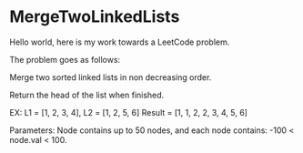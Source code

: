 # MergeTwoLinkedLists

Hello world, here is my work towards a LeetCode problem. 

The problem goes as follows: 

Merge two sorted linked lists in non decreasing order. 

Return the head of the list when finished.  

EX: L1 = [1, 2, 3, 4], L2 = [1, 2, 5, 6]
    Result = [1, 1, 2, 2, 3, 4, 5, 6]

Parameters: Node contains up to 50 nodes, and each node contains: -100 < node.val < 100. 
